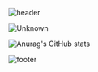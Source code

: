 ![header](https://capsule-render.vercel.app/api?type=wave&color=ffd400&height=300&section=header&text=yeoone%20&fontSize=80&fontColor=ffffff&fontAlignY=40&animation=twinkling)

![Unknown](https://user-images.githubusercontent.com/81210236/178504418-c6e3d5d0-b151-4b53-b510-34b33c045dcf.gif)


![Anurag's GitHub stats](https://github-readme-stats.vercel.app/api?username=yeooness&show_icons=true&theme=merko)


![footer](https://capsule-render.vercel.app/api?section=footer&color=ffd400)
